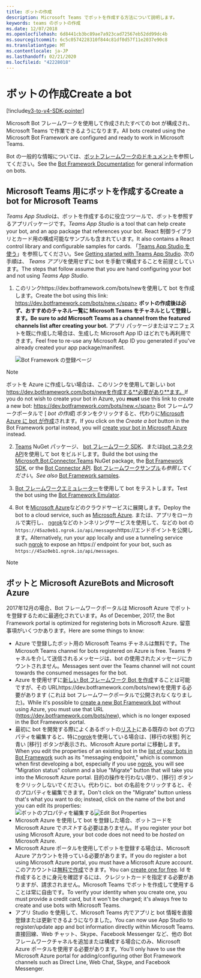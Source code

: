 ```yaml
---
title: ボットの作成
description: Microsoft Teams でボットを作成する方法について説明します。
keywords: teams のボットの作成
ms.date: 12/07/2018
ms.openlocfilehash: 6d8441cb3bc89ae7a923cad72567eb52dd99dc4b
ms.sourcegitcommit: 6c5c0574228310f844c81df0d57f11e2037e90c8
ms.translationtype: MT
ms.contentlocale: ja-JP
ms.lasthandoff: 02/21/2020
ms.locfileid: "42228018"
---
```

# <a name="create-a-bot"></a><span data-ttu-id="cdbe9-104">ボットの作成</span><span class="sxs-lookup"><span data-stu-id="cdbe9-104">Create a bot</span></span>

[!include[v3-to-v4-SDK-pointer](~/includes/v3-to-v4-pointer-bots.md)]

<span data-ttu-id="cdbe9-105">Microsoft Bot フレームワークを使用して作成されたすべての bot が構成され、Microsoft Teams で作業できるようになります。</span><span class="sxs-lookup"><span data-stu-id="cdbe9-105">All bots created using the Microsoft Bot Framework are configured and ready to work in Microsoft Teams.</span></span>

<span data-ttu-id="cdbe9-106">Bot の一般的な情報については、[ボットフレームワークのドキュメント](/azure/bot-service/?view=azure-bot-service-3.0)を参照してください。</span><span class="sxs-lookup"><span data-stu-id="cdbe9-106">See the [Bot Framework Documentation](/azure/bot-service/?view=azure-bot-service-3.0) for general information on bots.</span></span>

## <a name="create-a-bot-for-microsoft-teams"></a><span data-ttu-id="cdbe9-107">Microsoft Teams 用にボットを作成する</span><span class="sxs-lookup"><span data-stu-id="cdbe9-107">Create a bot for Microsoft Teams</span></span>

<span data-ttu-id="cdbe9-108">*Teams App Studio*は、ボットを作成するのに役立つツールで、ボットを参照するアプリパッケージです。</span><span class="sxs-lookup"><span data-stu-id="cdbe9-108">*Teams App Studio* is a tool that can help create your bot, and an app package that references your bot.</span></span> <span data-ttu-id="cdbe9-109">React 制御ライブラリとカード用の構成可能なサンプルも含まれています。</span><span class="sxs-lookup"><span data-stu-id="cdbe9-109">It also contains a React control library and configurable samples for cards.</span></span> <span data-ttu-id="cdbe9-110">「[Teams App Studio を使う](~/concepts/build-and-test/app-studio-overview.md)」を参照してください。</span><span class="sxs-lookup"><span data-stu-id="cdbe9-110">See [Getting started with Teams App Studio](~/concepts/build-and-test/app-studio-overview.md).</span></span> <span data-ttu-id="cdbe9-111">次の手順は、 *Teams アプリ*を使用せずに bot を手動で構成することを前提としています。</span><span class="sxs-lookup"><span data-stu-id="cdbe9-111">The steps that follow assume that you are hand configuring your bot and not using *Teams App Studio*.</span></span>

1. <span data-ttu-id="cdbe9-112">このリンクhttps://dev.botframework.com/bots/newを使用して bot を作成します。</span><span class="sxs-lookup"><span data-stu-id="cdbe9-112">Create the bot using this link: https://dev.botframework.com/bots/new.</span></span> <span data-ttu-id="cdbe9-113">**ボットの作成後は必ず、おすすめのチャネル一覧に Microsoft Teams をチャネルとして登録します。**</span><span class="sxs-lookup"><span data-stu-id="cdbe9-113">**Be sure to add Microsoft Teams as a channel from the featured channels list after creating your bot.**</span></span> <span data-ttu-id="cdbe9-114">アプリ パッケージまたはマニフェストを既に作成した場合は、生成した Microsoft App ID はどれでも再利用できます。</span><span class="sxs-lookup"><span data-stu-id="cdbe9-114">Feel free to re-use any Microsoft App ID you generated if you've already created your app package/manifest.</span></span>

   ![Bot Framework の登録ページ](~/assets/images/bots/bfregister.png)

> [!NOTE]
> <span data-ttu-id="cdbe9-116">ボットを Azure に作成しない場合は、このリンクを使用して新しい bot https://dev.botframework.com/bots/newを作成する**必要があり**ます。</span><span class="sxs-lookup"><span data-stu-id="cdbe9-116">If you do not wish to create your bot in Azure, you **must** use this link to create a new bot: https://dev.botframework.com/bots/new.</span></span> <span data-ttu-id="cdbe9-117">Bot フレームワークポータルで [ *bot の作成*] ボタンをクリックすると、代わりに[Microsoft Azure に bot が作成](#bots-and-microsoft-azure)されます。</span><span class="sxs-lookup"><span data-stu-id="cdbe9-117">If you click on the *Create a bot* button in the Bot Framework portal instead, you will [create your bot in Microsoft Azure](#bots-and-microsoft-azure) instead.</span></span>

2. <span data-ttu-id="cdbe9-118">[Teams](https://www.nuget.org/packages/Microsoft.Bot.Connector.Teams) NuGet パッケージ、 [bot フレームワーク SDK](https://github.com/microsoft/botframework-sdk)、または[bot コネクタ API](https://docs.microsoft.com/bot-framework/rest-api/bot-framework-rest-connector-api-reference)を使用して bot をビルドします。</span><span class="sxs-lookup"><span data-stu-id="cdbe9-118">Build the bot using the [Microsoft.Bot.Connector.Teams](https://www.nuget.org/packages/Microsoft.Bot.Connector.Teams) NuGet package, the  [Bot Framework SDK](https://github.com/microsoft/botframework-sdk), or the [Bot Connector API](https://docs.microsoft.com/bot-framework/rest-api/bot-framework-rest-connector-api-reference).</span></span> <span data-ttu-id="cdbe9-119">[Bot フレームワークサンプル](https://github.com/Microsoft/BotBuilder-Samples/blob/master/README.md)*も参照してください*。</span><span class="sxs-lookup"><span data-stu-id="cdbe9-119">*See also* [Bot Framework samples](https://github.com/Microsoft/BotBuilder-Samples/blob/master/README.md).</span></span>

3. <span data-ttu-id="cdbe9-120">[Bot フレームワークエミュレーター](https://docs.microsoft.com/bot-framework/debug-bots-emulator)を使用して bot をテストします。</span><span class="sxs-lookup"><span data-stu-id="cdbe9-120">Test the bot using the [Bot Framework Emulator](https://docs.microsoft.com/bot-framework/debug-bots-emulator).</span></span>

4. <span data-ttu-id="cdbe9-121">Bot を[Microsoft Azure](https://azure.microsoft.com/)などのクラウドサービスに展開します。</span><span class="sxs-lookup"><span data-stu-id="cdbe9-121">Deploy the bot to a cloud service, such as [Microsoft Azure](https://azure.microsoft.com/).</span></span> <span data-ttu-id="cdbe9-122">または、アプリをローカルで実行し、 [ngrok](https://ngrok.com)などのトンネリングサービスを使用して、などの bot の`https://45az0eb1.ngrok.io/api/messages`https://エンドポイントを公開します。</span><span class="sxs-lookup"><span data-stu-id="cdbe9-122">Alternatively, run your app locally and use a tunneling service such [ngrok](https://ngrok.com) to expose an https:// endpoint for your bot, such as `https://45az0eb1.ngrok.io/api/messages`.</span></span>

> [!NOTE]
> ## <a name="bots-and-microsoft-azure"></a><span data-ttu-id="cdbe9-123">ボットと Microsoft Azure</span><span class="sxs-lookup"><span data-stu-id="cdbe9-123">Bots and Microsoft Azure</span></span>
> <span data-ttu-id="cdbe9-124">2017年12月の場合、Bot フレームワークポータルは Microsoft Azure でボットを登録するために最適化されています。</span><span class="sxs-lookup"><span data-stu-id="cdbe9-124">As of December, 2017, the Bot Framework portal is optimized for registering bots in Microsoft Azure.</span></span> <span data-ttu-id="cdbe9-125">留意事項がいくつかあります。</span><span class="sxs-lookup"><span data-stu-id="cdbe9-125">Here are some things to know:</span></span>
>
> * <span data-ttu-id="cdbe9-126">Azure で登録したボット用の Microsoft Teams チャネルは無料です。</span><span class="sxs-lookup"><span data-stu-id="cdbe9-126">The Microsoft Teams channel for bots registered on Azure is free.</span></span> <span data-ttu-id="cdbe9-127">Teams チャネルを介して送信されるメッセージは、bot の使用されたメッセージにカウントされません。</span><span class="sxs-lookup"><span data-stu-id="cdbe9-127">Messages sent over the Teams channel will not count towards the consumed messages for the bot.</span></span>
> * <span data-ttu-id="cdbe9-128">Azure を使用せずに[新しい Bot フレームワーク Bot を作成](https://dev.botframework.com/bots/new)することは可能ですが、その URLhttps://dev.botframework.com/bots/new)を使用する必要があります (これは bot フレームワークポータルで公開されなくなりました)。</span><span class="sxs-lookup"><span data-stu-id="cdbe9-128">While it's possible to [create a new Bot Framework bot](https://dev.botframework.com/bots/new) without using Azure, you must use that URL (https://dev.botframework.com/bots/new), which is no longer exposed in the Bot Framework portal.</span></span>
> * <span data-ttu-id="cdbe9-129">最初に bot を開発する際によくあるボットの[リスト](https://dev.botframework.com/bots)にある既存の bot のプロパティを編集すると、特に[ngrok](https://ngrok.com)を使用している場合は、[移行の状態] 列と青い [移行] ボタンが表示され、Microsoft Azure portal に移動します。</span><span class="sxs-lookup"><span data-stu-id="cdbe9-129">When you edit the properties of an existing bot in the [list of your bots in Bot Framework](https://dev.botframework.com/bots) such as its "messaging endpoint," which is common when first developing a bot, especially if you use [ngrok](https://ngrok.com), you will see "Migration status" column and a blue "Migrate" button that will take you into the Microsoft Azure portal.</span></span> <span data-ttu-id="cdbe9-130">目的の操作を行わない限り、[移行] ボタンをクリックしないでください。代わりに、bot の名前をクリックすると、そのプロパティを編集できます。</span><span class="sxs-lookup"><span data-stu-id="cdbe9-130">Don't click on the "Migrate" button unless that's what you want to do; instead, click on the name of the bot and you can edit its properties:</span></span></br>
   <span data-ttu-id="cdbe9-131">![ボットのプロパティを編集する](~/assets/images/bots/bf-migrate-bot-to-azure.png)</span><span class="sxs-lookup"><span data-stu-id="cdbe9-131">![Edit Bot Properties](~/assets/images/bots/bf-migrate-bot-to-azure.png)</span></span>
> * <span data-ttu-id="cdbe9-132">Microsoft Azure を使用して bot を登録した場合、ボットコードを Microsoft Azure で*ホスト*する必要はありません。</span><span class="sxs-lookup"><span data-stu-id="cdbe9-132">If you register your bot using Microsoft Azure, your bot code does not need to be *hosted* on Microsoft Azure.</span></span>
> * <span data-ttu-id="cdbe9-133">Microsoft Azure ポータルを使用してボットを登録する場合は、Microsoft Azure アカウントを持っている必要があります。</span><span class="sxs-lookup"><span data-stu-id="cdbe9-133">If you do register a bot using Microsoft Azure portal, you must have a Microsoft Azure account.</span></span> <span data-ttu-id="cdbe9-134">このアカウントは[無料で作成](https://azure.microsoft.com/free/)できます。</span><span class="sxs-lookup"><span data-stu-id="cdbe9-134">You can [create one for free](https://azure.microsoft.com/free/).</span></span> <span data-ttu-id="cdbe9-135">Id を作成するときに身元を確認するには、クレジットカードを指定する必要がありますが、請求されません。Microsoft Teams でボットを作成して使用することは常に自由です。</span><span class="sxs-lookup"><span data-stu-id="cdbe9-135">To verify your identity when you create one, you must provide a credit card, but it won't be charged; it's always free to create and use bots with Microsoft Teams.</span></span>
> * <span data-ttu-id="cdbe9-136">アプリ Studio を使用して、Microsoft Teams 内でアプリと bot 情報を直接登録または更新できるようになりました。</span><span class="sxs-lookup"><span data-stu-id="cdbe9-136">You can now use App Studio to register/update app and bot information directly within Microsoft Teams.</span></span> <span data-ttu-id="cdbe9-137">直接回線、Web チャット、Skype、Facebook Messenger など、他の Bot フレームワークチャネルを追加または構成する場合にのみ、Microsoft Azure ポータルを使用する必要があります。</span><span class="sxs-lookup"><span data-stu-id="cdbe9-137">You'll only have to use the Microsoft Azure portal for adding/configuring other Bot Framework channels such as Direct Line, Web Chat, Skype, and Facebook Messenger.</span></span>
